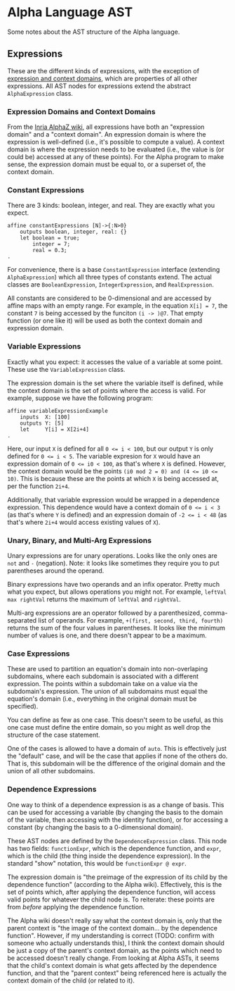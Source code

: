# Alpha Language AST
Some notes about the AST structure of the Alpha language.

## Expressions
These are the different kinds of expressions,
with the exception of [expression and context domains](#expression-and-context-domains),
which are properties of all other expressions.
All AST nodes for expressions extend the abstract `AlphaExpression` class.

### Expression Domains and Context Domains
From the [Inria AlphaZ wiki](https://gitlab.inria.fr/Alpha/alpha-language/-/wikis/Alpha-Syntax#expression-domains-and-context-domains),
all expressions have both an "expression domain" and a "context domain".
An expression domain is where the expression is well-defined (i.e., it's possible to compute a value).
A context domain is where the expression needs to be evaluated (i.e., the value is (or could be) accessed at any of these points).
For the Alpha program to make sense, the expression domain must be equal to, or a superset of, the context domain.

### Constant Expressions
There are 3 kinds: boolean, integer, and real.
They are exactly what you expect.

```
affine constantExpressions [N]->{:N>0}
    outputs boolean, integer, real: {}
    let boolean = true;
        integer = 7;
        real = 0.3;
.
```

For convenience, there is a base `ConstantExpression` interface (extending `AlphaExpression`)
which all three types of constants extend.
The actual classes are `BooleanExpression`, `IntegerExpression`, and `RealExpression`.

All constants are considered to be 0-dimensional and are accessed by affine maps with an empty range.
For example, in the equation `X[i] = 7`, the constant `7` is being accessed by the funciton `(i -> )@7`.
That empty function (or one like it) will be used as both the context domain and expression domain.

### Variable Expressions
Exactly what you expect: it accesses the value of a variable at some point.
These use the `VariableExpression` class.

The expression domain is the set where the variable itself is defined,
while the context domain is the set of points where the access is valid.
For example, suppose we have the following program:

```
affine variableExpressionExample
    inputs  X: [100]
    outputs Y: [5]
    let     Y[i] = X[2i+4]
.
```

Here, our input `X` is defined for all `0 <= i < 100`, but our output `Y` is only defined for `0 <= i < 5`.
The variable expresion for `X` would have an expression domain of `0 <= i0 < 100`, as that's where `X` is defined.
However, the context domain would be the points `(i0 mod 2 = 0) and (4 <= i0 <= 10)`.
This is because these are the points at which `X` is being accessed at, per the function `2i+4`.

Additionally, that variable expression would be wrapped in a dependence expression.
This dependence would have a context domain of `0 <= i < 3` (as that's where `Y` is defined)
and an expression domain of `-2 <= i < 48` (as that's where `2i+4` would access existing values of `X`).

### Unary, Binary, and Multi-Arg Expressions
Unary expressions are for unary operations.
Looks like the only ones are `not` and `-` (negation).
Note: it looks like sometimes they require you to put parentheses around the operand.

Binary expressions have two operands and an infix operator.
Pretty much what you expect, but allows operations you might not.
For example, `leftVal max rightVal` returns the maximum of `leftVal` and `rightVal`.

Multi-arg expressions are an operator followed by a parenthesized,
comma-separated list of operands.
For example, `+(first, second, third, fourth)` returns the sum
of the four values in parentheses.
It looks like the minimum number of values is one, and there doesn't appear to be a maximum.

### Case Expressions
These are used to partition an equation's domain into non-overlaping subdomains,
where each subdomain is associated with a different expression.
The points within a subdomain take on a value via the subdomain's expression.
The union of all subdomains must equal the equation's domain
(i.e., everything in the original domain must be specified).

You can define as few as one case.
This doesn't seem to be useful, as this one case must define the entire domain,
so you might as well drop the structure of the case statement.

One of the cases is allowed to have a domain of `auto`.
This is effectively just the "default" case,
and will be the case that applies if none of the others do.
That is, this subdomain will be the difference of the original domain
and the union of all other subdomains.

### Dependence Expressions
One way to think of a dependence expression is as a change of basis.
This can be used for accessing a variable (by changing the basis to the domain of the variable, then accessing with the identity function),
or for accessing a constant (by changing the basis to a 0-dimensional domain).

These AST nodes are defined by the `DependenceExpression` class.
This node has two fields: `functionExpr`, which is the dependence function,
and `expr`, which is the child (the thing inside the dependence expression).
In the standard "show" notation, this would be `functionExpr @ expr`.

The expression domain is "the preimage of the expression of its child by the dependence function" (according to the Alpha wiki).
Effectively, this is the set of points which, after applying the dependence function, will access valid points for whatever the child node is.
To reiterate: these points are from _before_ applying the dependence function.

The Alpha wiki doesn't really say what the context domain is,
only that the parent context is "the image of the context domain... by the dependence function".
However, if my understanding is correct (TODO: confirm with someone who actually understands this),
I think the context domain should be just a copy of the parent's context domain,
as the points which need to be accessed doesn't really change.
From looking at Alpha ASTs, it seems that the child's context domain is what gets affected by the dependence function,
and that the "parent context" being referenced here is actually the context domain of the child (or related to it).
